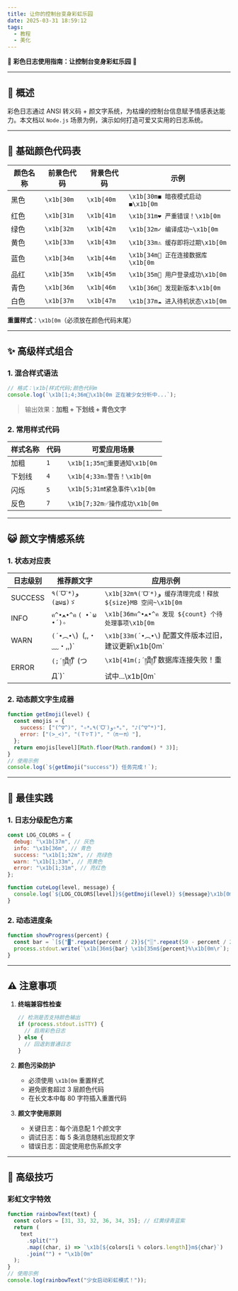 ```yaml
---
title: 让你的控制台变身彩虹乐园
date: 2025-03-31 18:59:12
tags:
  - 教程
  - 美化
---
```


📜 **彩色日志使用指南：让控制台变身彩虹乐园** 🎨

---

## 🌈 **概述**

彩色日志通过 ANSI 转义码 + 颜文字系统，为枯燥的控制台信息赋予情感表达能力。本文档以 `Node.js` 场景为例，演示如何打造可爱又实用的日志系统。

---

<!-- more -->

## 🎨 **基础颜色代码表**

| 颜色名称 | 前景色代码 | 背景色代码 | 示例                               |
| -------- | ---------- | ---------- | ---------------------------------- |
| 黑色     | `\x1b[30m` | `\x1b[40m` | `\x1b[30m◼ 暗夜模式启动◼\x1b[0m`   |
| 红色     | `\x1b[31m` | `\x1b[41m` | `\x1b[31m❤ 严重错误！\x1b[0m`      |
| 绿色     | `\x1b[32m` | `\x1b[42m` | `\x1b[32m✓ 编译成功~\x1b[0m`       |
| 黄色     | `\x1b[33m` | `\x1b[43m` | `\x1b[33m⚠ 缓存即将过期\x1b[0m`    |
| 蓝色     | `\x1b[34m` | `\x1b[44m` | `\x1b[34m🌊 正在连接数据库\x1b[0m` |
| 品红     | `\x1b[35m` | `\x1b[45m` | `\x1b[35m🌸 用户登录成功\x1b[0m`   |
| 青色     | `\x1b[36m` | `\x1b[46m` | `\x1b[36m💎 发现新版本\x1b[0m`     |
| 白色     | `\x1b[37m` | `\x1b[47m` | `\x1b[37m☁ 进入待机状态\x1b[0m`    |

**重置样式**：`\x1b[0m`（必须放在颜色代码末尾）

---

## ✨ **高级样式组合**

### 1. **混合样式语法**

```javascript
// 格式：\x1b[样式代码;颜色代码m
console.log(`\x1b[1;4;36m📘\x1b[0m 正在被少女分析中...`);
```

> 输出效果：**加粗 + 下划线 + 青色文字**

### 2. **常用样式代码**

| 样式名称 | 代码 | 可爱应用场景                  |
| -------- | ---- | ----------------------------- |
| 加粗     | `1`  | `\x1b[1;35m🌟重要通知\x1b[0m` |
| 下划线   | `4`  | `\x1b[4;33m⚠警告！\x1b[0m`    |
| 闪烁     | `5`  | `\x1b[5;31m❗紧急事件\x1b[0m` |
| 反色     | `7`  | `\x1b[7;32m✅操作成功\x1b[0m` |

---

## 😺 **颜文字情感系统**

### 1. **状态对应表**

| 日志级别 | 推荐颜文字                 | 应用示例                                                     |
| -------- | -------------------------- | ------------------------------------------------------------ |
| SUCCESS  | `٩(ˊᗜˋ*)و` `(≧ω≦)ゞ`       | `\x1b[32m٩(ˊᗜˋ*)و 缓存清理完成！释放 ${size}MB 空间~\x1b[0m` |
| INFO     | `ฅ^•ﻌ•^ฅ` `( •̀ ω •́ )✧`     | `\x1b[36mฅ^•ﻌ•^ฅ 发现 ${count} 个待处理事项\x1b[0m`          |
| WARN     | `(´•︵•\`)` `(,,・﹏・,,)` | `\x1b[33m(´•︵•\`) 配置文件版本过旧，建议更新\x1b[0m`        |
| ERROR    | `(;´༎ຶД༎ຶ`)` `(つ Д\`)`    | `\x1b[41m(;´༎ຶД༎ຶ`) 数据库连接失败！重试中...\x1b[0m`        |

### 2. **动态颜文字生成器**

```javascript
function getEmoji(level) {
  const emojis = {
    success: ["(^∇^)", "✧*｡٩(ˊᗜˋ)و✧*｡", "♪(^∇^*)"],
    error: ["(>_<)", "(Ｔ▽Ｔ)", "（πーπ）"],
  };
  return emojis[level][Math.floor(Math.random() * 3)];
}
// 使用示例
console.log(`${getEmoji("success")} 任务完成！`);
```

---

## 🚀 **最佳实践**

### 1. **日志分级配色方案**

```javascript
const LOG_COLORS = {
  debug: "\x1b[37m", // 灰色
  info: "\x1b[36m", // 青色
  success: "\x1b[1;32m", // 亮绿色
  warn: "\x1b[1;33m", // 亮黄色
  error: "\x1b[1;31m", // 亮红色
};

function cuteLog(level, message) {
  console.log(`${LOG_COLORS[level]}${getEmoji(level)} ${message}\x1b[0m`);
}
```

### 2. **动态进度条**

```javascript
function showProgress(percent) {
  const bar = `[${"▓".repeat(percent / 2)}${"░".repeat(50 - percent / 2)}]`;
  process.stdout.write(`\x1b[36m${bar} \x1b[35m${percent}%\x1b[0m\r`);
}
```

---

## ⚠️ **注意事项**

1. **终端兼容性检查**

   ```javascript
   // 检测是否支持颜色输出
   if (process.stdout.isTTY) {
     // 启用彩色日志
   } else {
     // 回退到普通日志
   }
   ```

2. **颜色污染防护**

   - 必须使用 `\x1b[0m` 重置样式
   - 避免嵌套超过 3 层颜色代码
   - 在长文本中每 80 字符插入重置代码

3. **颜文字使用原则**
   - 关键日志：每个消息配 1 个颜文字
   - 调试日志：每 5 条消息随机出现颜文字
   - 错误日志：固定使用悲伤系颜文字

---

## 🌟 **高级技巧**

### **彩虹文字特效**

```javascript
function rainbowText(text) {
  const colors = [31, 33, 32, 36, 34, 35]; // 红黄绿青蓝紫
  return (
    text
      .split("")
      .map((char, i) => `\x1b[${colors[i % colors.length]}m${char}`)
      .join("") + "\x1b[0m"
  );
}
// 使用示例
console.log(rainbowText("少女启动彩虹模式！"));
```
